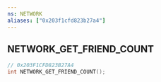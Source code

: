 ```yaml
---
ns: NETWORK
aliases: ["0x203f1cfd823b27a4"]
---
```

## NETWORK_GET_FRIEND_COUNT

```c
// 0x203F1CFD823B27A4
int NETWORK_GET_FRIEND_COUNT();
```
